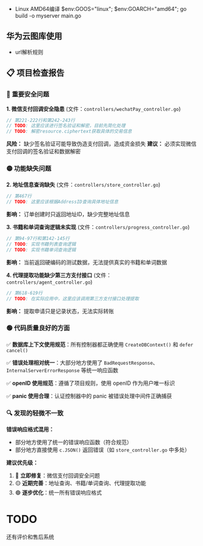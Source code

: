 - Linux AMD64编译 $env:GOOS="linux"; $env:GOARCH="amd64"; go build -o myserver main.go

## 华为云图库使用
- url解析规则

## 📋 项目检查报告

### 🔴 **重要安全问题**

**1. 微信支付回调安全隐患** (文件：`controllers/wechatPay_controller.go`)
```go
// 第221-222行和第242-243行
// TODO: 这里应该进行签名验证和解密，目前先简化处理
// TODO: 解密resource.ciphertext获取具体的交易信息
```
**风险：** 缺少签名验证可能导致伪造支付回调，造成资金损失
**建议：** 必须实现微信支付回调的签名验证和数据解密

### 🟡 **功能缺失问题**

**2. 地址信息查询缺失** (文件：`controllers/store_controller.go`)
```go
// 第467行
// TODO: 这里应该根据AddressID查询具体地址信息
```
**影响：** 订单创建时只返回地址ID，缺少完整地址信息

**3. 书籍和单词查询逻辑未实现** (文件：`controllers/progress_controller.go`)
```go
// 第94-97行和第142-145行
// TODO: 实现书籍列表查询逻辑
// TODO: 实现书籍单词查询逻辑
```
**影响：** 当前返回硬编码的测试数据，无法提供真实的书籍和单词数据

**4. 代理提取功能缺少第三方支付接口** (文件：`controllers/agent_controller.go`)
```go
// 第618-619行
// TODO: 在实际应用中，这里应该调用第三方支付接口处理提取
```
**影响：** 提取申请只是记录状态，无法实际转账

### 🟢 **代码质量良好的方面**

✅ **数据库上下文使用规范**：所有控制器都正确使用 `CreateDBContext()` 和 `defer cancel()`

✅ **错误处理相对统一**：大部分地方使用了 `BadRequestResponse`、`InternalServerErrorResponse` 等统一响应函数

✅ **openID 使用规范**：遵循了项目规则，使用 openID 作为用户唯一标识

✅ **panic 使用合理**：认证控制器中的 panic 被错误处理中间件正确捕获

### 🔍 **发现的轻微不一致**

**错误响应格式混用：** 
- 部分地方使用了统一的错误响应函数（符合规范）
- 部分地方直接使用 `c.JSON()` 返回错误（如 `store_controller.go` 中多处）

**建议优先级：**
1. 🔴 **立即修复**：微信支付回调安全问题
2. 🟡 **近期完善**：地址查询、书籍/单词查询、代理提取功能
3. 🟢 **逐步优化**：统一所有错误响应格式


# TODO

还有评价和售后系统